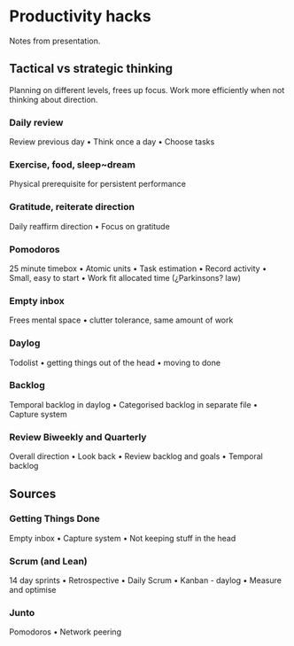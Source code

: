 # Productivity hacks

Notes from presentation.

## Tactical vs strategic thinking
Planning on different levels, frees up focus. Work more efficiently when not thinking about direction.

### Daily review

Review previous day • Think once a day • Choose tasks

### Exercise, food, sleep~dream

Physical prerequisite for persistent performance

### Gratitude, reiterate direction

Daily reaffirm direction • Focus on gratitude

### Pomodoros

25 minute timebox • Atomic units • Task estimation • Record activity • Small, easy to start • Work fit allocated time (¿Parkinsons? law)

### Empty inbox

Frees mental space • clutter tolerance, same amount of work

### Daylog

Todolist • getting things out of the head • moving to done

### Backlog

Temporal backlog in daylog • Categorised backlog in separate file • Capture system

### Review Biweekly and Quarterly

Overall direction • Look back • Review backlog and goals • Temporal backlog

## Sources
### Getting Things Done
Empty inbox • Capture system • Not keeping stuff in the head

### Scrum (and Lean)
14 day sprints • Retrospective • Daily Scrum • Kanban - daylog • Measure and optimise

### Junto
Pomodoros • Network peering
